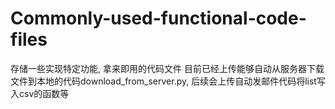 # Commonly-used-functional-code-files
存储一些实现特定功能, 拿来即用的代码文件
目前已经上传能够自动从服务器下载文件到本地的代码download_from_server.py,
后续会上传自动发邮件代码将list写入csv的函数等

